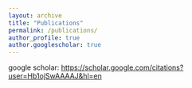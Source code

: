 ```yaml
---
layout: archive
title: "Publications"
permalink: /publications/
author_profile: true
author.googlescholar: true
---
```



google scholar:
https://scholar.google.com/citations?user=Hb1ojSwAAAAJ&hl=en